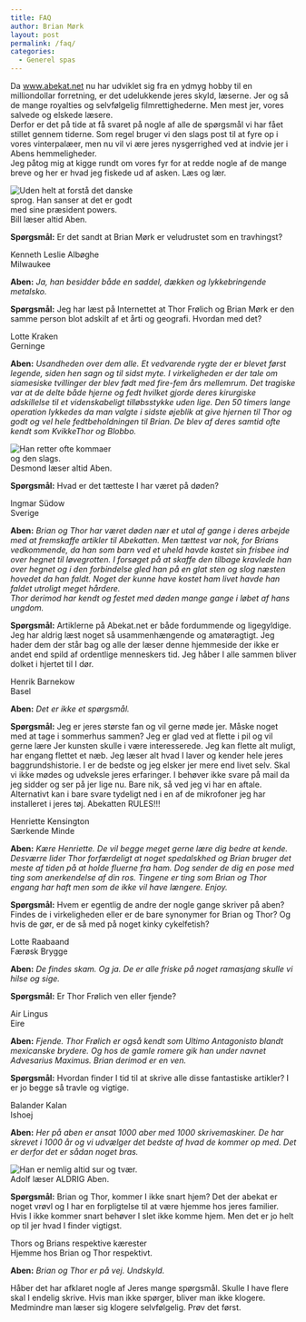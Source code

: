 ```yaml
---
title: FAQ
author: Brian Mørk
layout: post
permalink: /faq/
categories:
  - Generel spas
---
```

Da www.abekat.net nu har udviklet sig fra en ydmyg hobby til en milliondollar forretning, er det udelukkende jeres skyld, læserne. Jer og så de mange royalties og selvfølgelig filmrettighederne. Men mest jer, vores salvede og elskede læsere.  
Derfor er det på tide at få svaret på nogle af alle de spørgsmål vi har fået stillet gennem tiderne. Som regel bruger vi den slags post til at fyre op i vores vinterpalæer, men nu vil vi ære jeres nysgerrighed ved at indvie jer i Abens hemmeligheder.  
Jeg påtog mig at kigge rundt om vores fyr for at redde nogle af de mange breve og her er hvad jeg fiskede ud af asken. Læs og lær.

<div class="bitImage bitRight" style="width: 228px">
  <img src="http://www.abekat.net/images/bill.jpg" alt="Uden helt at forstå det danske sprog. Han sanser at det er godt med sine præsident powers." /><br /> Bill læser altid Aben.
</div>

**Spørgsmål:** Er det sandt at Brian Mørk er veludrustet som en travhingst?

Kenneth Leslie Albøghe  
Milwaukee

**Aben:** *Ja, han besidder både en saddel, dækken og lykkebringende metalsko.*

**Spørgsmål:** Jeg har læst på Internettet at Thor Frølich og Brian Mørk er den samme person blot adskilt af et årti og geografi. Hvordan med det?

Lotte Kraken  
Gerninge

**Aben:** *Usandheden over dem alle. Et vedvarende rygte der er blevet først legende, siden hen sagn og til sidst myte. I virkeligheden er der tale om siamesiske tvillinger der blev født med fire-fem års mellemrum. Det tragiske var at de delte både hjerne og fedt hvilket gjorde deres kirurgiske adskillelse til et videnskabeligt tilløbsstykke uden lige. Den 50 timers lange operation lykkedes da man valgte i sidste øjeblik at give hjernen til Thor og godt og vel hele fedtbeholdningen til Brian. De blev af deres samtid ofte kendt som KvikkeThor og Blobbo.*

<div class="bitImage bitLeft" style="width: 182px">
  <img src="http://www.abekat.net/images/tutu.jpg" alt="Han retter ofte kommaer og den slags." /><br /> Desmond læser altid Aben.
</div>

**Spørgsmål:** Hvad er det tætteste I har været på døden?

Ingmar Südow  
Sverige

**Aben:** *Brian og Thor har været døden nær et utal af gange i deres arbejde med at fremskaffe artikler til Abekatten. Men tættest var nok, for Brians vedkommende, da han som barn ved et uheld havde kastet sin frisbee ind over hegnet til løvegrotten. I forsøget på at skaffe den tilbage kravlede han over hegnet og i den forbindelse gled han på en glat sten og slog næsten hovedet da han faldt. Noget der kunne have kostet ham livet havde han faldet utroligt meget hårdere.  
Thor derimod har kendt og festet med døden mange gange i løbet af hans ungdom.*

**Spørgsmål:** Artiklerne på Abekat.net er både fordummende og ligegyldige. Jeg har aldrig læst noget så usammenhængende og amatøragtigt. Jeg hader dem der står bag og alle der læser denne hjemmeside der ikke er andet end spild af ordentlige menneskers tid. Jeg håber I alle sammen bliver dolket i hjertet til I dør.

Henrik Barnekow  
Basel

**Aben:** *Det er ikke et spørgsmål.*

**Spørgsmål:** Jeg er jeres største fan og vil gerne møde jer. Måske noget med at tage i sommerhus sammen? Jeg er glad ved at flette i pil og vil gerne lære Jer kunsten skulle i være interesserede. Jeg kan flette alt muligt, har engang flettet et næb. Jeg læser alt hvad I laver og kender hele jeres baggrundshistorie. I er de bedste og jeg elsker jer mere end livet selv. Skal vi ikke mødes og udveksle jeres erfaringer. I behøver ikke svare på mail da jeg sidder og ser på jer lige nu. Bare nik, så ved jeg vi har en aftale. Alternativt kan i bare svare tydeligt ned i en af de mikrofoner jeg har installeret i jeres tøj. Abekatten RULES!!!

Henriette Kensington  
Særkende Minde

**Aben:** *Kære Henriette. De vil begge meget gerne lære dig bedre at kende. Desværre lider Thor forfærdeligt at noget spedalskhed og Brian bruger det meste af tiden på at holde fluerne fra ham. Dog sender de dig en pose med ting som anerkendelse af din ros. Tingene er ting som Brian og Thor engang har haft men som de ikke vil have længere. Enjoy.*

**Spørgsmål:** Hvem er egentlig de andre der nogle gange skriver på aben? Findes de i virkeligheden eller er de bare synonymer for Brian og Thor? Og hvis de gør, er de så med på noget kinky cykelfetish?

Lotte Raabaand  
Færøsk Brygge

**Aben:** *De findes skam. Og ja. De er alle friske på noget ramasjang skulle vi hilse og sige.* 

**Spørgsmål:** Er Thor Frølich ven eller fjende?

Air Lingus  
Eire

**Aben:** *Fjende. Thor Frølich er også kendt som Ultimo Antagonisto blandt mexicanske brydere. Og hos de gamle romere gik han under navnet Advesarius Maximus. Brian derimod er en ven.*

**Spørgsmål:** Hvordan finder I tid til at skrive alle disse fantastiske artikler? I er jo begge så travle og vigtige.

Balander Kalan  
Ishoej

**Aben:** *Her på aben er ansat 1000 aber med 1000 skrivemaskiner. De har skrevet i 1000 år og vi udvælger det bedste af hvad de kommer op med. Det er derfor det er sådan noget bras.*

<div class="bitImage bitRight" style="width: 248px">
  <img src="http://www.abekat.net/images/hitler.jpg" alt="Han er nemlig altid sur og tvær." /><br /> Adolf læser ALDRIG Aben.
</div>

**Spørgsmål:** Brian og Thor, kommer I ikke snart hjem? Det der abekat er noget vrøvl og I har en forpligtelse til at være hjemme hos jeres familier. Hvis I ikke kommer snart behøver I slet ikke komme hjem. Men det er jo helt op til jer hvad I finder vigtigst.

Thors og Brians respektive kærester  
Hjemme hos Brian og Thor respektivt.

**Aben:** *Brian og Thor er på vej. Undskyld.*

Håber det har afklaret nogle af Jeres mange spørgsmål. Skulle I have flere skal I endelig skrive. Hvis man ikke spørger, bliver man ikke klogere. Medmindre man læser sig klogere selvfølgelig. Prøv det først.